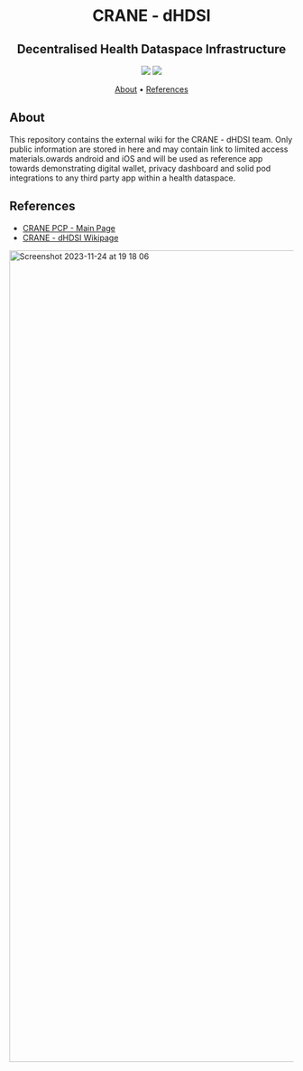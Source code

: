 <h1 align="center">
    CRANE - dHDSI
</h1>
<h2 align="center">
    Decentralised Health Dataspace Infrastructure
</h2>

<p align="center">
    <a href="/../../commits/" title="Last Commit"><img src="https://img.shields.io/github/last-commit/decentralised-dataexchange/crane-dhdsi-docs?style=flat"></a>
    <a href="/../../issues" title="Open Issues"><img src="https://img.shields.io/github/issues/decentralised-dataexchange/crane-dhdsi-docs?style=flat"></a>
</p>


<p align="center">
  <a href="#about">About</a> •
  <a href="#references">References</a>
</p>

## About

This repository contains the external wiki for the CRANE - dHDSI team. Only public information are stored in here and may contain link to limited access materials.owards android and iOS and will be used as reference app towards demonstrating digital wallet, privacy dashboard and solid pod integrations to any third party app within a health dataspace.

## References

* [CRANE PCP - Main Page](https://crane-pcp.eu/pcp-2/)
* [CRANE - dHDSI Wikipage](https://github.com/decentralised-dataexchange/crane-dhdsi-docs/wiki)

<img width="1438" alt="Screenshot 2023-11-24 at 19 18 06" src="https://github.com/decentralised-dataexchange/data4diabetes-app/assets/455274/b7a7b02a-1308-478b-b8ac-8e765ae87df1">
